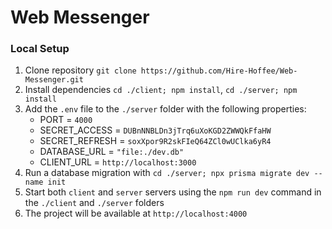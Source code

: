 # Web Messenger

### Local Setup

1. Clone repository `git clone https://github.com/Hire-Hoffee/Web-Messenger.git`
2. Install dependencies `cd ./client; npm install`, `cd ./server; npm install`
3. Add the `.env` file to the `./server` folder with the following properties:
   - PORT = `4000`
   - SECRET_ACCESS = `DUBnNNBLDn3jTrq6uXoKGD2ZWWQkFfaHW`
   - SECRET_REFRESH = `soxXpor9R2skFIeQ64ZCl0wUClka6yR4`
   - DATABASE_URL = `"file:./dev.db"`
   - CLIENT_URL = `http://localhost:3000`
4. Run a database migration with `cd ./server; npx prisma migrate dev --name init`
5. Start both `client` and `server` servers using the `npm run dev` command in the `./client` and `./server` folders
6. The project will be available at `http://localhost:4000`
